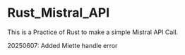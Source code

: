 # Rust_Mistral_API

This is a Practice of Rust to make a simple Mistral API Call.

20250607: Added Miette handle error
